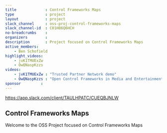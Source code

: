 ```yaml
---
title             : Control Frameworks Maps
type              : project
layout            : project
slack_channel     : oss-proj-control-frameworks-maps
slack_channel-id  : C01H86Q6HCH
no-breadcrumbs    :
organizers        :
description       : Project focused on Control Frameworks Maps
active_members:
    - Ben Schofield
highlight_videos:
    - jvK1TMUExZw
    - OwQNaspKzzs
videos:
    - jvK1TMUExZw : "Trusted Partner Network demo"
    - OwQNaspKzzs : "Open Control Frameworks in Media and Entertainment"
sponsor         :
---
```

https://app.slack.com/client/TAULHPATC/CUEQBJNLW
## Control Frameworks Maps

Welcome to the OSS Project focused on Control Frameworks Maps